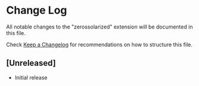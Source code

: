 # Change Log

All notable changes to the "zerossolarized" extension will be documented in this file.

Check [Keep a Changelog](http://keepachangelog.com/) for recommendations on how to structure this file.

## [Unreleased]

- Initial release
